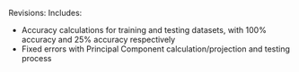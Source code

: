 Revisions:
Includes:
- Accuracy calculations for training and testing datasets, with 100% accuracy and 25% accuracy respectively
- Fixed errors with Principal Component calculation/projection and testing process
